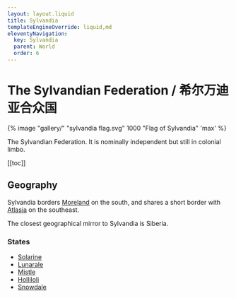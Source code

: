 ```yaml
---
layout: layout.liquid
title: Sylvandia
templateEngineOverride: liquid,md
eleventyNavigation:
  key: Sylvandia
  parent: World
  order: 6
---
```


# The Sylvandian Federation / 希尔万迪亚合众国

{% image "gallery/" "sylvandia flag.svg" 1000 "Flag of Sylvandia" 'max' %}

The Sylvandian Federation. It is nominally independent but still in colonial limbo.

[[toc]]

## Geography

Sylvandia borders [Moreland](/world/moreland/) on the south, and shares a short border with [Atlasia](/world/atlasia/) on the southeast.

The closest geographical mirror to Sylvandia is Siberia.

### States

- [Solarine](solarine/)
- [Lunarale](lunarale/)
- [Mistle](mistle/)
- [Holliloli](holliloli/)
- [Snowdale](snowdale/)
